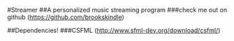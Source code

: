 #Streamer
##A personalized music streaming program
###check me out on github (https://github.com/brookskindle)

##Dependencies!
###CSFML (http://www.sfml-dev.org/download/csfml/)
